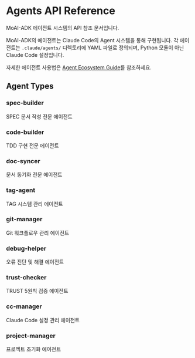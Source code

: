 # Agents API Reference

MoAI-ADK 에이전트 시스템의 API 참조 문서입니다.

MoAI-ADK의 에이전트는 Claude Code의 Agent 시스템을 통해 구현됩니다. 각 에이전트는 `.claude/agents/` 디렉토리에 YAML 파일로 정의되며, Python 모듈이 아닌 Claude Code 설정입니다.

자세한 에이전트 사용법은 [Agent Ecosystem Guide](../guides/agents/overview.md)를 참조하세요.

## Agent Types

### spec-builder
SPEC 문서 작성 전문 에이전트

### code-builder
TDD 구현 전문 에이전트

### doc-syncer
문서 동기화 전문 에이전트

### tag-agent
TAG 시스템 관리 에이전트

### git-manager
Git 워크플로우 관리 에이전트

### debug-helper
오류 진단 및 해결 에이전트

### trust-checker
TRUST 5원칙 검증 에이전트

### cc-manager
Claude Code 설정 관리 에이전트

### project-manager
프로젝트 초기화 에이전트
